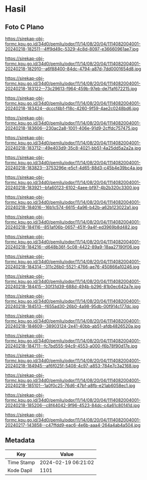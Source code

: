 # Hasil

## Foto C Plano

https://sirekap-obj-formc.kpu.go.id/34d0/pemilu/pdpr/11/14/08/20/04/1114082004001-20240218-182511--4ff9d49c-5329-4c8d-8097-e36660961ae7.jpg

https://sirekap-obj-formc.kpu.go.id/34d0/pemilu/pdpr/11/14/08/20/04/1114082004001-20240218-182910--a6f88400-84dc-4794-a87d-7dd0001654d8.jpg

https://sirekap-obj-formc.kpu.go.id/34d0/pemilu/pdpr/11/14/08/20/04/1114082004001-20240218-183122--73c29613-f964-459b-97eb-de7faf672215.jpg

https://sirekap-obj-formc.kpu.go.id/34d0/pemilu/pdpr/11/14/08/20/04/1114082004001-20240218-183424--dcccf4b1-f18c-4260-9f59-4ae2c0248bd6.jpg

https://sirekap-obj-formc.kpu.go.id/34d0/pemilu/pdpr/11/14/08/20/04/1114082004001-20240218-183606--230ac2a8-1001-406e-91d9-2cffdc757475.jpg

https://sirekap-obj-formc.kpu.go.id/34d0/pemilu/pdpr/11/14/08/20/04/1114082004001-20240218-183712--49e403d9-35c8-4021-bb51-4a25dd5a2a2a.jpg

https://sirekap-obj-formc.kpu.go.id/34d0/pemilu/pdpr/11/14/08/20/04/1114082004001-20240218-183823--3753296e-e5cf-4d65-88d3-c45b4e39bc4a.jpg

https://sirekap-obj-formc.kpu.go.id/34d0/pemilu/pdpr/11/14/08/20/04/1114082004001-20240218-183921--bfa60123-6102-4aee-bf97-4b2b320c3300.jpg

https://sirekap-obj-formc.kpu.go.id/34d0/pemilu/pdpr/11/14/08/20/04/1114082004001-20240218-184016--16b1c574-6615-4a96-b42b-a62b123022a1.jpg

https://sirekap-obj-formc.kpu.go.id/34d0/pemilu/pdpr/11/14/08/20/04/1114082004001-20240218-184116--851af06b-0657-451f-9a4f-ed3969b8d482.jpg

https://sirekap-obj-formc.kpu.go.id/34d0/pemilu/pdpr/11/14/08/20/04/1114082004001-20240218-184216--d648b36f-5c08-4422-89a9-18aa27190f06.jpg

https://sirekap-obj-formc.kpu.go.id/34d0/pemilu/pdpr/11/14/08/20/04/1114082004001-20240218-184314--311c26b0-5521-4766-ae76-450866a10246.jpg

https://sirekap-obj-formc.kpu.go.id/34d0/pemilu/pdpr/11/14/08/20/04/1114082004001-20240218-184415--30f31d39-688d-494b-b296-81b0ec642a7e.jpg

https://sirekap-obj-formc.kpu.go.id/34d0/pemilu/pdpr/11/14/08/20/04/1114082004001-20240218-184513--f655ad30-26b0-4a98-95db-00f914c177dc.jpg

https://sirekap-obj-formc.kpu.go.id/34d0/pemilu/pdpr/11/14/08/20/04/1114082004001-20240218-184609--38903124-2e41-40bb-ab51-afdb4826520a.jpg

https://sirekap-obj-formc.kpu.go.id/34d0/pemilu/pdpr/11/14/08/20/04/1114082004001-20240218-184711--fc7bd555-94c9-4553-a000-f6b78f90d17e.jpg

https://sirekap-obj-formc.kpu.go.id/34d0/pemilu/pdpr/11/14/08/20/04/1114082004001-20240218-184945--af6f025f-5408-4c97-a853-784e7c3a2168.jpg

https://sirekap-obj-formc.kpu.go.id/34d0/pemilu/pdpr/11/14/08/20/04/1114082004001-20240218-185101--1a0f0c25-76d6-47bf-a8fb-e21ab6058ec1.jpg

https://sirekap-obj-formc.kpu.go.id/34d0/pemilu/pdpr/11/14/08/20/04/1114082004001-20240218-185206--c8f44042-9f96-4523-84dc-c4a61c80141d.jpg

https://sirekap-obj-formc.kpu.go.id/34d0/pemilu/pdpr/11/14/08/20/04/1114082004001-20240217-143858--c47ffdd9-eac6-4e6b-aaa4-264a4ab4a504.jpg


## Metadata

| Key        | Value               |
| ---------- | ------------------- |
| Time Stamp | 2024-02-19 06:21:02 |
| Kode Dapil | 1101                |



